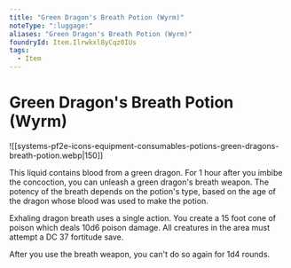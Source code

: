 ```yaml
---
title: "Green Dragon's Breath Potion (Wyrm)"
noteType: ":luggage:"
aliases: "Green Dragon's Breath Potion (Wyrm)"
foundryId: Item.Ilrwkxl8yCqz0IUs
tags:
  - Item
---
```


# Green Dragon's Breath Potion (Wyrm)
![[systems-pf2e-icons-equipment-consumables-potions-green-dragons-breath-potion.webp|150]]

This liquid contains blood from a green dragon. For 1 hour after you imbibe the concoction, you can unleash a green dragon's breath weapon. The potency of the breath depends on the potion's type, based on the age of the dragon whose blood was used to make the potion.

Exhaling dragon breath uses a single action. You create a 15 foot cone of poison which deals 10d6 poison damage. All creatures in the area must attempt a DC 37 fortitude save.

After you use the breath weapon, you can't do so again for 1d4 rounds.
